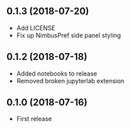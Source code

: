 ## 0.1.3 (2018-07-20) ##

* Add LICENSE
* Fix up NimbusPref side panel styling

## 0.1.2 (2018-07-18) ##

* Added notebooks to release
* Removed broken jupyterlab extension

## 0.1.0 (2018-07-16) ##

* First release
